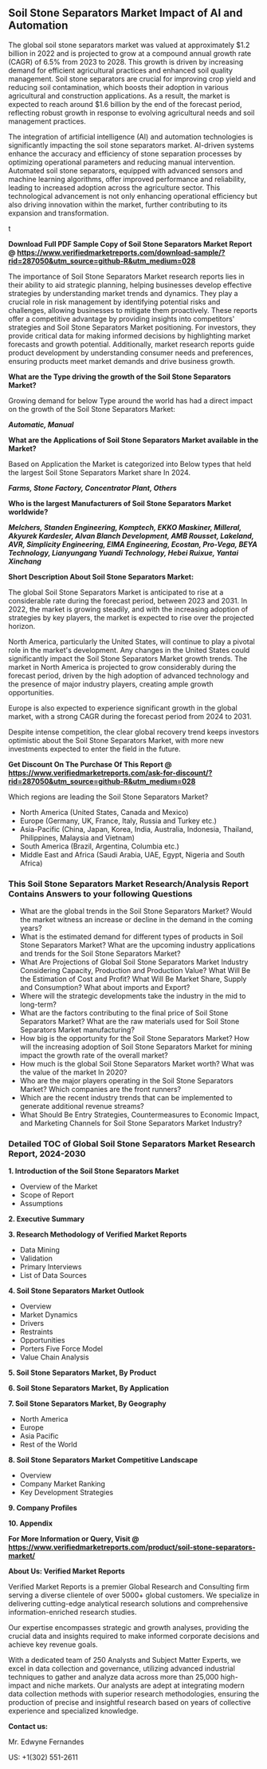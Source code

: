 <h2>Soil Stone Separators Market Impact of AI and Automation</h2><p>The global soil stone separators market was valued at approximately $1.2 billion in 2022 and is projected to grow at a compound annual growth rate (CAGR) of 6.5% from 2023 to 2028. This growth is driven by increasing demand for efficient agricultural practices and enhanced soil quality management. Soil stone separators are crucial for improving crop yield and reducing soil contamination, which boosts their adoption in various agricultural and construction applications. As a result, the market is expected to reach around $1.6 billion by the end of the forecast period, reflecting robust growth in response to evolving agricultural needs and soil management practices.</p><p>The integration of artificial intelligence (AI) and automation technologies is significantly impacting the soil stone separators market. AI-driven systems enhance the accuracy and efficiency of stone separation processes by optimizing operational parameters and reducing manual intervention. Automated soil stone separators, equipped with advanced sensors and machine learning algorithms, offer improved performance and reliability, leading to increased adoption across the agriculture sector. This technological advancement is not only enhancing operational efficiency but also driving innovation within the market, further contributing to its expansion and transformation.</p>t</p><p id="" class=""><strong>Download Full PDF Sample Copy of Soil Stone Separators Market Report @ <a href="https://www.verifiedmarketreports.com/download-sample/?rid=287050&utm_source=github-R&utm_medium=028" target="_blank">https://www.verifiedmarketreports.com/download-sample/?rid=287050&utm_source=github-R&utm_medium=028</a></strong></p><p>The importance of&nbsp;Soil Stone Separators Market research reports lies in their ability to aid strategic planning, helping businesses develop effective strategies by understanding market trends and dynamics. They play a crucial role in risk management by identifying potential risks and challenges, allowing businesses to mitigate them proactively. These reports offer a competitive advantage by providing insights into competitors' strategies and Soil Stone Separators Market positioning. For investors, they provide critical data for making informed decisions by highlighting market forecasts and growth potential. Additionally, market research reports guide product development by understanding consumer needs and preferences, ensuring products meet market demands and drive business growth.</p><p><strong>What are the&nbsp;Type driving the growth of the Soil Stone Separators Market?</strong></p><p id="" class="">Growing demand for below Type around the world has had a direct impact on the growth of the Soil Stone Separators Market:</p><em><strong>Automatic, Manual</strong></em></p><strong>What are the&nbsp;Applications&nbsp;of Soil Stone Separators Market available in the Market?</strong></p><p id="" class="">Based on Application the Market is categorized into Below types that held the largest Soil Stone Separators Market share In 2024.</p><em><strong>Farms, Stone Factory, Concentrator Plant, Others</strong></em></p><strong>Who is the largest Manufacturers of Soil Stone Separators Market worldwide?</strong></p><p><em><strong>Melchers, Standen Engineering, Komptech, EKKO Maskiner, Milleral, Akyurek Kardesler, Alvan Blanch Development, AMB Rousset, Lakeland, AVR, Simplicity Engineering, EIMA Engineering, Ecostan, Pro-Vega, BEYA Technology, Lianyungang Yuandi Technology, Hebei Ruixue, Yantai Xinchang</strong></em></p><p id="" class=""><strong>Short Description About Soil Stone Separators Market:</strong></p><p>The global Soil Stone Separators Market is anticipated to rise at a considerable rate during the forecast period, between 2023 and 2031. In 2022, the market is growing steadily, and with the increasing adoption of strategies by key players, the market is expected to rise over the projected horizon.</p><p>North America, particularly the United States, will continue to play a pivotal role in the market's development. Any changes in the United States could significantly impact the Soil Stone Separators Market growth trends. The market in North America is projected to grow considerably during the forecast period, driven by the high adoption of advanced technology and the presence of major industry players, creating ample growth opportunities.</p><p>Europe is also expected to experience significant growth in the global market, with a strong CAGR during the forecast period from 2024 to 2031.</p><p>Despite intense competition, the clear global recovery trend keeps investors optimistic about the Soil Stone Separators Market, with more new investments expected to enter the field in the future.</p><p id="" class=""><strong>Get Discount On The Purchase Of This Report @ <a href="https://www.verifiedmarketreports.com/ask-for-discount/?rid=287050&utm_source=github-R&utm_medium=028" target="_blank">https://www.verifiedmarketreports.com/ask-for-discount/?rid=287050&utm_source=github-R&utm_medium=028</a></strong></p>Which regions are leading the Soil Stone Separators Market?</p><ul><li>North America (United States, Canada and Mexico)</li><li>Europe (Germany, UK, France, Italy, Russia and Turkey etc.)</li><li>Asia-Pacific (China, Japan, Korea, India, Australia, Indonesia, Thailand, Philippines, Malaysia and Vietnam)</li><li>South America (Brazil, Argentina, Columbia etc.)</li><li>Middle East and Africa (Saudi Arabia, UAE, Egypt, Nigeria and South Africa)</li></ul><h3 id="" class="">This Soil Stone Separators Market Research/Analysis Report Contains Answers to your following Questions</h3><ul><li>What are the global trends in the Soil Stone Separators Market? Would the market witness an increase or decline in the demand in the coming years?</li><li>What is the estimated demand for different types of products in Soil Stone Separators Market? What are the upcoming industry applications and trends for the Soil Stone Separators Market?</li><li>What Are Projections of Global Soil Stone Separators Market Industry Considering Capacity, Production and Production Value? What Will Be the Estimation of Cost and Profit? What Will Be Market Share, Supply and Consumption? What about imports and Export?</li><li>Where will the strategic developments take the industry in the mid to long-term?</li><li>What are the factors contributing to the final price of Soil Stone Separators Market? What are the raw materials used for Soil Stone Separators Market manufacturing?</li><li>How big is the opportunity for the Soil Stone Separators Market? How will the increasing adoption of Soil Stone Separators Market for mining impact the growth rate of the overall market?</li><li>How much is the global Soil Stone Separators Market worth? What was the value of the market In 2020?</li><li>Who are the major players operating in the Soil Stone Separators Market? Which companies are the front runners?</li><li>Which are the recent industry trends that can be implemented to generate additional revenue streams?</li><li>What Should Be Entry Strategies, Countermeasures to Economic Impact, and Marketing Channels for Soil Stone Separators Market Industry?</li></ul><h3 id="" class="">Detailed TOC of Global Soil Stone Separators Market Research Report, 2024-2030</h3><p id="" class=""><strong>1. Introduction of the Soil Stone Separators Market</strong></p><ul><li>Overview of the Market</li><li>Scope of Report</li><li>Assumptions</li></ul><p id="" class=""><strong>2. Executive Summary</strong></p><p id="" class=""><strong>3. Research Methodology of Verified Market Reports</strong></p><ul><li>Data Mining</li><li>Validation</li><li>Primary Interviews</li><li>List of Data Sources</li></ul><p id="" class=""><strong>4. Soil Stone Separators Market Outlook</strong></p><ul><li>Overview</li><li>Market Dynamics</li><li>Drivers</li><li>Restraints</li><li>Opportunities</li><li>Porters Five Force Model</li><li>Value Chain Analysis</li></ul><p id="" class=""><strong>5. Soil Stone Separators Market, By Product</strong></p><p id="" class=""><strong>6. Soil Stone Separators Market, By Application</strong></p><p id="" class=""><strong>7. Soil Stone Separators Market, By Geography</strong></p><ul><li>North America</li><li>Europe</li><li>Asia Pacific</li><li>Rest of the World</li></ul><p id="" class=""><strong>8. Soil Stone Separators Market Competitive Landscape</strong></p><ul><li>Overview</li><li>Company Market Ranking</li><li>Key Development Strategies</li></ul><p id="" class=""><strong>9. Company Profiles</strong></p><p id="" class=""><strong>10. Appendix</strong></p><p id="" class=""><strong>For More Information or Query, Visit @ <a href="https://www.verifiedmarketreports.com/product/soil-stone-separators-market/" target="_blank">https://www.verifiedmarketreports.com/product/soil-stone-separators-market/</a></strong></p><p id="" class=""><strong>About Us: Verified Market Reports</strong></p><p id="" class="">Verified Market Reports is a premier Global Research and Consulting firm serving a diverse clientele of over 5000+ global customers. We specialize in delivering cutting-edge analytical research solutions and comprehensive information-enriched research studies.</p><p id="" class="">Our expertise encompasses strategic and growth analyses, providing the crucial data and insights required to make informed corporate decisions and achieve key revenue goals.</p><p id="" class="">With a dedicated team of 250 Analysts and Subject Matter Experts, we excel in data collection and governance, utilizing advanced industrial techniques to gather and analyze data across more than 25,000 high-impact and niche markets. Our analysts are adept at integrating modern data collection methods with superior research methodologies, ensuring the production of precise and insightful research based on years of collective experience and specialized knowledge.</p><p id="" class=""><strong>Contact us:</strong></p><p id="" class="">Mr. Edwyne Fernandes</p><p id="" class="">US: +1(302) 551-2611</p>